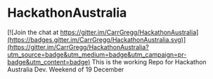# HackathonAustralia

[![Join the chat at https://gitter.im/CarrGregg/HackathonAustralia](https://badges.gitter.im/CarrGregg/HackathonAustralia.svg)](https://gitter.im/CarrGregg/HackathonAustralia?utm_source=badge&utm_medium=badge&utm_campaign=pr-badge&utm_content=badge)
This is the working Repo for Hackathon Australia Dev. Weekend of 19 December
